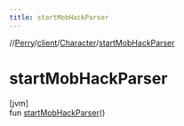 ```yaml
---
title: startMobHackParser
---
```

//[Perry](../../../index.html)/[client](../index.html)/[Character](index.html)/[startMobHackParser](start-mob-hack-parser.html)



# startMobHackParser



[jvm]\
fun [startMobHackParser](start-mob-hack-parser.html)()




